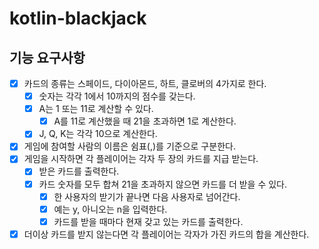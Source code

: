 # kotlin-blackjack

## 기능 요구사항

- [x] 카드의 종류는 스페이드, 다이아몬드, 하트, 클로버의 4가지로 한다.
    - [x] 숫자는 각각 1에서 10까지의 점수를 갖는다.
    - [x] A는 1 또는 11로 계산할 수 있다.
      - [x] A를 11로 계산했을 때 21을 초과하면 1로 계산한다.
    - [x] J, Q, K는 각각 10으로 계산한다.
- [x] 게임에 참여할 사람의 이름은 쉼표(,)를 기준으로 구분한다.
- [x] 게임을 시작하면 각 플레이어는 각자 두 장의 카드를 지급 받는다.
  - [x] 받은 카드를 출력한다.
  - [x] 카드 숫자를 모두 합쳐 21을 초과하지 않으면 카드를 더 받을 수 있다.
    - [x] 한 사용자의 받기가 끝나면 다음 사용자로 넘어간다.
    - [x] 예는 y, 아니오는 n을 입력한다.
    - [x] 카드를 받을 때마다 현재 갖고 있는 카드를 출력한다.
- [x] 더이상 카드를 받지 않는다면 각 플레이어는 각자가 가진 카드의 합을 계산한다.
